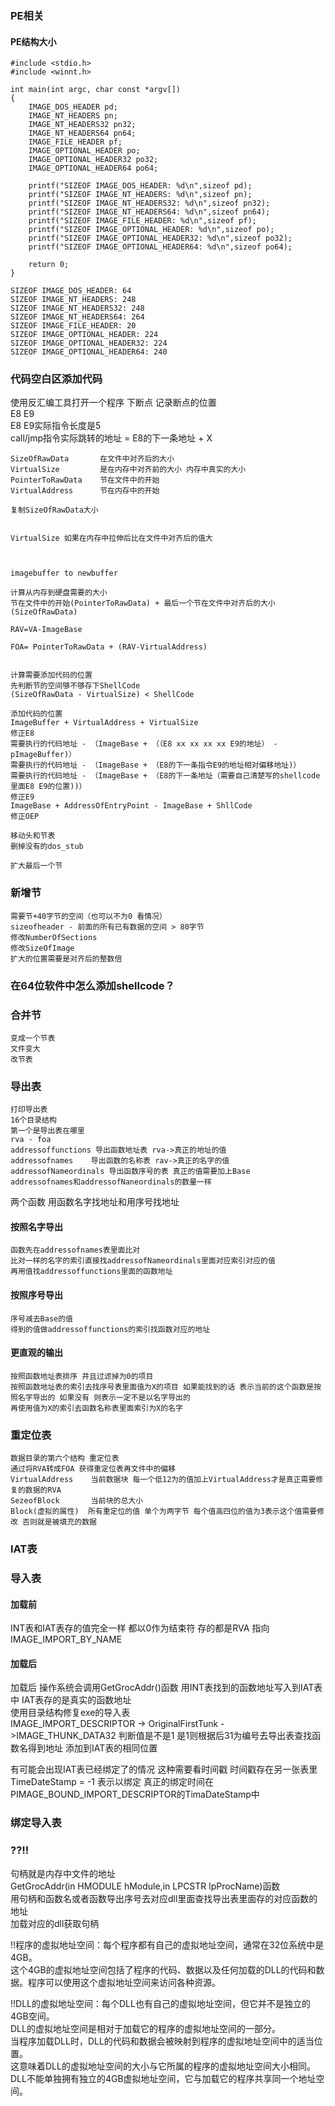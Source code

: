 ### PE相关
#### PE结构大小
```
#include <stdio.h>
#include <winnt.h>

int main(int argc, char const *argv[])
{   
    IMAGE_DOS_HEADER pd;
    IMAGE_NT_HEADERS pn;
    IMAGE_NT_HEADERS32 pn32;
    IMAGE_NT_HEADERS64 pn64;
    IMAGE_FILE_HEADER pf;
    IMAGE_OPTIONAL_HEADER po;
    IMAGE_OPTIONAL_HEADER32 po32;
    IMAGE_OPTIONAL_HEADER64 po64;

    printf("SIZEOF IMAGE_DOS_HEADER: %d\n",sizeof pd);
    printf("SIZEOF IMAGE_NT_HEADERS: %d\n",sizeof pn);
    printf("SIZEOF IMAGE_NT_HEADERS32: %d\n",sizeof pn32);
    printf("SIZEOF IMAGE_NT_HEADERS64: %d\n",sizeof pn64);
    printf("SIZEOF IMAGE_FILE_HEADER: %d\n",sizeof pf);
    printf("SIZEOF IMAGE_OPTIONAL_HEADER: %d\n",sizeof po);
    printf("SIZEOF IMAGE_OPTIONAL_HEADER32: %d\n",sizeof po32);
    printf("SIZEOF IMAGE_OPTIONAL_HEADER64: %d\n",sizeof po64);

    return 0;
}

SIZEOF IMAGE_DOS_HEADER: 64
SIZEOF IMAGE_NT_HEADERS: 248
SIZEOF IMAGE_NT_HEADERS32: 248
SIZEOF IMAGE_NT_HEADERS64: 264
SIZEOF IMAGE_FILE_HEADER: 20
SIZEOF IMAGE_OPTIONAL_HEADER: 224
SIZEOF IMAGE_OPTIONAL_HEADER32: 224
SIZEOF IMAGE_OPTIONAL_HEADER64: 240
```
### 代码空白区添加代码

使用反汇编工具打开一个程序 下断点 记录断点的位置  
E8 E9  
E8 E9实际指令长度是5  
call/jmp指令实际跳转的地址 = E8的下一条地址 + X  



```
SizeOfRawData 		在文件中对齐后的大小
VirtualSize     	是在内存中对齐前的大小 内存中真实的大小
PointerToRawData 	节在文件中的开始
VirtualAddress   	节在内存中的开始

复制SizeOfRawData大小


VirtualSize 如果在内存中拉伸后比在文件中对齐后的值大



imagebuffer to newbuffer

计算从内存到硬盘需要的大小
节在文件中的开始(PointerToRawData) + 最后一个节在文件中对齐后的大小(SizeOfRawData)

RAV=VA-ImageBase

FOA= PointerToRawData + (RAV-VirtualAddress)


计算需要添加代码的位置
先判断节的空间够不够存下ShellCode
(SizeOfRawData - VirtualSize) < ShellCode

添加代码的位置
ImageBuffer + VirtualAddress + VirtualSize
修正E8
需要执行的代码地址 - （ImageBase + （（E8 xx xx xx xx E9的地址） - pImageBuffer)）
需要执行的代码地址 - （ImageBase + （E8的下一条指令E9的地址相对偏移地址)）
需要执行的代码地址 - （ImageBase + （E8的下一条地址（需要自己清楚写的shellcode里面E8 E9的位置))）
修正E9
ImageBase + AddressOfEntryPoint - ImageBase + ShllCode
修正OEP

移动头和节表
删掉没有的dos_stub

扩大最后一个节
```
### 新增节
```
需要节+40字节的空间（也可以不为0 看情况）  
sizeofheader - 前面的所有已有数据的空间 > 80字节  
修改NumberOfSections  
修改SizeOfImage  
扩大的位置需要是对齐后的整数倍  
```
### 在64位软件中怎么添加shellcode？

### 合并节
```
变成一个节表
文件变大
改节表
```
### 导出表
```
打印导出表
16个目录结构
第一个是导出表在哪里
rva - foa
addressoffunctions 导出函数地址表 rva->真正的地址的值
addressofnames    导出函数的名称表 rav->真正的名字的值
addressofNameordinals 导出函数序号的表 真正的值需要加上Base
addressofnames和addressofNaneordinals的数量一样
```
两个函数 用函数名字找地址和用序号找地址
#### 按照名字导出
```
函数先在addressofnames表里面比对
比对一样的名字的索引直接找addressofNameordinals里面对应索引对应的值
再用值找addressoffunctions里面的函数地址
```
#### 按照序号导出
```
序号减去Base的值
得到的值做addressoffunctions的索引找函数对应的地址
```
#### 更直观的输出
```
按照函数地址表排序 并且过滤掉为0的项目
按照函数地址表的索引去找序号表里面值为X的项目 如果能找到的话 表示当前的这个函数是按照名字导出的 如果没有 则表示一定不是以名字导出的
再使用值为X的索引去函数名称表里面索引为X的名字
```
### 重定位表
```
数据目录的第六个结构 重定位表
通过将RVA转成FOA 获得重定位表再文件中的偏移
VirtualAddress    当前数据块 每一个低12为的值加上VirtualAddress才是真正需要修复的数据的RVA
SezeofBlock       当前块的总大小
Block(虚拟的属性)  所有重定位的值 单个为两字节 每个值高四位的值为3表示这个值需要修改 否则就是被填充的数据
```
### IAT表

### 导入表
#### 加载前
INT表和IAT表存的值完全一样 都以0作为结束符 存的都是RVA 指向IMAGE_IMPORT_BY_NAME
#### 加载后
加载后 操作系统会调用GetGrocAddr()函数 用INT表找到的函数地址写入到IAT表中 IAT表存的是真实的函数地址  
使用目录结构修复exe的导入表  
IMAGE_IMPORT_DESCRIPTOR -> OriginalFirstTunk ->IMAGE_THUNK_DATA32
判断值是不是1 是1则根据后31为编号去导出表查找函数名得到地址 添加到IAT表的相同位置

有可能会出现IAT表已经绑定了的情况 这种需要看时间戳 时间戳存在另一张表里
TimeDateStamp = -1 表示以绑定 真正的绑定时间在PIMAGE_BOUND_IMPORT_DESCRIPTOR的TimaDateStamp中
### 绑定导入表

### ??!!
句柄就是内存中文件的地址  
GetGrocAddr(in HMODULE hModule,in LPCSTR lpProcName)函数  
用句柄和函数名或者函数导出序号去对应dll里面查找导出表里面存的对应函数的地址  
加载对应的dll获取句柄  

!!程序的虚拟地址空间：每个程序都有自己的虚拟地址空间，通常在32位系统中是4GB。  
这个4GB的虚拟地址空间包括了程序的代码、数据以及任何加载的DLL的代码和数据。程序可以使用这个虚拟地址空间来访问各种资源。  

!!DLL的虚拟地址空间：每个DLL也有自己的虚拟地址空间，但它并不是独立的4GB空间。  
DLL的虚拟地址空间是相对于加载它的程序的虚拟地址空间的一部分。  
当程序加载DLL时，DLL的代码和数据会被映射到程序的虚拟地址空间中的适当位置。  
这意味着DLL的虚拟地址空间的大小与它所属的程序的虚拟地址空间大小相同。  
DLL不能单独拥有独立的4GB虚拟地址空间，它与加载它的程序共享同一个地址空间。
